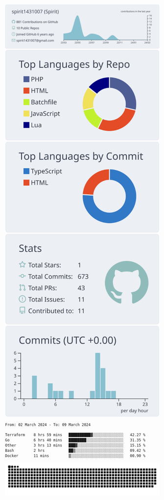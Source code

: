 [![](https://raw.githubusercontent.com/spirit1431007/spirit1431007/master/profile-summary-card-output/nord_bright/0-profile-details.svg)](https://git.io/spiritx)
[![](https://raw.githubusercontent.com/spirit1431007/spirit1431007/master/profile-summary-card-output/nord_bright/1-repos-per-language.svg)](https://git.io/spiritx) [![](https://raw.githubusercontent.com/spirit1431007/spirit1431007/master/profile-summary-card-output/nord_bright/2-most-commit-language.svg)](https://git.io/spiritx)
[![](https://raw.githubusercontent.com/spirit1431007/spirit1431007/master/profile-summary-card-output/nord_bright/3-stats.svg)](https://git.io/spiritx) [![](https://raw.githubusercontent.com/spirit1431007/spirit1431007/master/profile-summary-card-output/nord_bright/4-productive-time.svg)](https://git.io/spiritx)

<!--START_SECTION:waka-->

```txt
From: 02 March 2024 - To: 09 March 2024

Terraform    8 hrs 59 mins   ██████████▓░░░░░░░░░░░░░░   42.27 %
Go           6 hrs 40 mins   ████████░░░░░░░░░░░░░░░░░   31.35 %
Other        3 hrs 13 mins   ███▓░░░░░░░░░░░░░░░░░░░░░   15.15 %
Bash         2 hrs           ██▒░░░░░░░░░░░░░░░░░░░░░░   09.42 %
Docker       11 mins         ▒░░░░░░░░░░░░░░░░░░░░░░░░   00.90 %
```

<!--END_SECTION:waka-->

![contribution](https://github.com/spirit1431007/spirit1431007/blob/output/github-contribution-grid-snake.svg)
